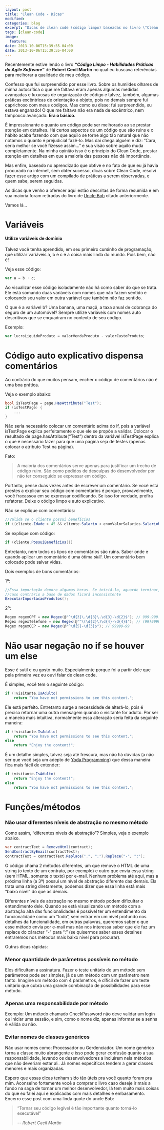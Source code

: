 ```yaml
---
layout: post
title: "Clean Code - Dicas"
modified:
categories: blog
excerpt: "Dicas de clean code (código limpo) baseadas no livro \"Clean Code\", de Rober Cecil Martin"
tags: [clean-code]
image:
  feature:
date: 2013-10-06T15:39:55-04:00
date: 2013-10-06T15:39:55-04:00
---
```


Recentemente estive lendo o livro ***“Código Limpo - Habilidades Práticas do Agile Software”*** de **Robert Cecil Martin** no qual eu buscava referências para melhorar a qualidade de meu código.

Confesso que fui surpreendido por esse livro. Sobre os humildes olhares de minha autocrítica o que me faltava eram apenas algumas medidas avançadas e luxuosas de organização de código e talvez, também, algumas práticas excêntricas de orientação a objeto, pois no demais sempre fui caprichoso com meus códigos. Mas como eu disse: fui surpreendido, eu estava enganado! O que me faltava não era nada de excêntrico, nem tampouco avançado. **Era o básico.**

É impressionante o quanto um código pode ser melhorado ao se prestar atenção em detalhes. Há certos aspectos de um código que  são ruins e o hábito acaba fazendo com que aquilo se torne algo tão natural que não notamos o quanto é prejudicial fazê-lo. Mas dai chega alguém e diz: “Cara, seria melhor se você fizesse assim…” e sua visão sobre aquilo muda completamente. Na minha opinião isso é o princípio do Clean Code, prestar atenção em detalhes em que a maioria das pessoas não dá importância.

Mas enfim, baseado no aprendizado que obtive e no fato de que eu já havia procurado na internet, sem obter sucesso, dicas sobre Clean Code, resolvi fazer esse artigo com um compilado de práticas a serem observadas, e quem sabe, serem seguidas.

As dicas que venho a oferecer aqui estão descritas de forma resumida e em sua maioria foram retiradas do livro de [Uncle Bob](https://www.google.com.br/search?q=uncle+bob&aq=f&oq=uncle+bob) citado anteriormente.

Vamos lá...


# Variáveis

#### Utilize variáveis de domínio

Talvez você tenha aprendido, em seu primeiro cursinho de programação, que utilizar variáveis a, b e c é a coisa mais linda do mundo. Pois bem, não é!

Veja esse código:

```javascript
var a = b + c;
```

Ao visualizar esse código isoladamente não há como saber do que se trata. Ele está somando duas variáveis com nomes que não fazem sentido e colocando seu valor em outra variável que também não faz sentido.

O que é a variável b? Uma banana, uma maçã, a taxa anual de cobrança do seguro de um automóvel?
Sempre utilize variáveis com nomes auto descritivos que se enquadram no contexto de seu código.

Exemplo:

```javascript
var lucroLiquidoProduto = valorVendaProduto - valorCustoProduto;
```

# Código auto explicativo dispensa comentários

Ao contrário do que muitos pensam, encher o código de comentários não é uma boa prática.

Veja o exemplo abaixo:

```c#
bool isTestPage = page.HasAttribute("Test");
if (isTestPage) {
    ...
}
```

Não seria necessário colocar um comentário acima do if, pois a variável isTestPage explica perfeitamente o que ele se propõe a validar. Colocar o resultado de page.hasAttribute(“Test”) dentro da variável isTestPage explica o que é necessário fazer para que uma página seja de testes (apenas colocar o atributo Test na página).

Fato: 

> A maioria dos comentários serve apenas para justificar um trecho de código ruim. São como pedidos de desculpas do desenvolvedor por não ter conseguido se expressar em código.

Portanto, pense duas vezes antes de escrever um comentário. Se você está prestes a explicar seu código com comentários é porque, provavelmente, você fracassou em se expressar codificando. Se isso for verdade, prefira refatorar. Deixe o código limpo e auto explicativo.

Não se explique com comentários:

```java
//Valida se o cliente possui benefícios
if ((cliente.Idade > 45 && cliente.Salario < enumValorSalarios.SalarioMinimo)
```

Se explique com código:

```java
if (cliente.PossuiBeneficios())
```

Entretanto, nem todos os tipos de comentários são ruins. Saber onde e quando aplicar um comentário é uma ótima *skill*. Um comentário bem colocado pode salvar vidas.

Dois exemplos de bons comentários:

1º:

```java
//Essa importação demora algumas horas. Se iniciá-la, aguarde terminar,
//caso contrário a base de dados ficará inconsistente
ExecutarImportacaoProdutos();
```

2º:

```c#
Regex regexCPF = new Regex(@"^\d{3}\.\d{3}\.\d{3}-\d{2}$"); // 999.999.99
Regex regexTelefone = new Regex(@"^\(\d{2}\)\d{4}-\d{4}$"); // (99)9999-9999
Regex regexCEP = new Regex(@"^\d{5}-\d{3}$"); // 99999-99
```

# Não usar negação no if se houver um else

Esse é sutil e eu gosto muito. Especialmente porque foi a partir dele que pela primeira vez eu ouvi falar de clean code.

É simples, você tem o seguinte código:

```java
if (!visitante.IsAdulto)
    return "You have not permissions to see this content.";
```

Ele está perfeito. Entretanto surge a necessidade de alterá-lo, pois é preciso retornar uma outra mensagem quando o visitante for adulto. Por ser a maneira mais intuitiva, normalmente essa alteração seria feita da seguinte maneira:

```c#
if (!visitante.IsAdulto)
    return "You have not permissions to see this content.";
else
    return "Enjoy the content!";
```

É um detalhe simples, talvez seja até frescura, mas não há dúvidas (a não ser que você seja um adepto de [Yoda Programming](https://en.wikipedia.org/wiki/Yoda_conditions)) que dessa maneira fica mais fácil de entender:

```java
if (visitante.IsAdulto)
    return "Enjoy the content!";
else
    return "You have not permissions to see this content.";
```

# Funções/métodos

### Não usar diferentes níveis de abstração no mesmo método

Como assim, “diferentes níveis de abstração”? Simples, veja o exemplo abaixo.

```c#
var contractText = RemoveHtml(contract);
SendContractByEmail(contractText);
contractText = contractText.Replace(".", ";").Replace("-", ":");
```

O código chama 2 métodos diferentes, um que remove o HTML de uma string (o texto de um contrato, por exemplo) e outro que envia essa string (sem HTML, somente o texto) por e-mail.
Nenhum problema até aqui, mas a próxima linha (a 3ª) possui um nível de abstração diferente das demais. Ela trata uma string diretamente, podemos dizer que essa linha está mais “baixo nível” do que as demais. 

Diferentes níveis de abstração no mesmo método podem dificultar o entendimento dele. Quando se está visualizando um método com a abstração alta das funcionalidades é possível ter um entendimento da funcionalidade como um “todo”, sem entrar em um nível profundo nos detalhes da funcionalidade, em outras palavras, queremos saber o que esse método envia por e-mail mas não nos interessa saber que ele faz um replace do cáracter “-” para “:” (se quisermos saber esses detalhes entraremos nos métodos mais baixo nível para procurar).

Outras dicas rápidas:

### Menor quantidade de parâmetros possíveis no método

Eles dificultam a assinatura. Fazer o teste unitário de um método sem parâmetros pode ser simples, já de um método com um parâmetro nem tanto. Imagine um método com 4 parâmetros, é díficil de fazer um teste unitário que cubra uma grande combinação de possibilidades para esse método.

### Apenas uma responsabilidade por método

Exemplo: Um método chamado CheckPassword não deve validar um login ou iniciar uma sessão, e sim, como o nome diz, apenas informar se a senha é válida ou não.

### Evitar nomes de classes genéricos

Não usar nomes como: Processador ou Gerdenciador. Um nome genérico torna a classe muito abrangente e isso pode gerar confusão quanto a sua responsabilidade, levando os desenvolvedores a incluírem nela métodos que não deveriam estar ali. Já nomes específicos tendem a gerar classes menores e mais organizadas.

Espero que essas dicas tenham sido tão úteis pra você quanto foram pra mim. Aconselho fortemente você a comprar o livro caso deseje ir mais a fundo na saga de tornar um melhor desenvolvedor, lá tem muito mais coisas do que eu falei aqui e explicadas com mais detalhes e embasamento. Encerro esse post com uma linda quote do uncle Bob:

> “Tornar seu código legível é tão importante quanto torná-lo executável” 
>
> -- <cite>Robert Cecil Martin</cite>